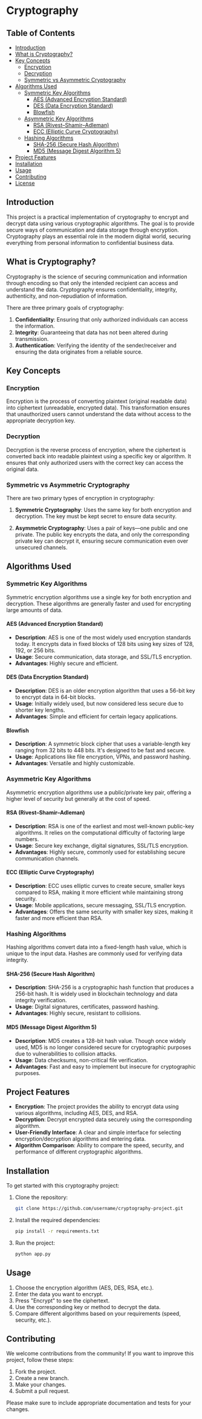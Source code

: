 # Cryptography

## Table of Contents
- [Introduction](#introduction)
- [What is Cryptography?](#what-is-cryptography)
- [Key Concepts](#key-concepts)
  - [Encryption](#encryption)
  - [Decryption](#decryption)
  - [Symmetric vs Asymmetric Cryptography](#symmetric-vs-asymmetric-cryptography)
- [Algorithms Used](#algorithms-used)
  - [Symmetric Key Algorithms](#symmetric-key-algorithms)
    - [AES (Advanced Encryption Standard)](#aes-advanced-encryption-standard)
    - [DES (Data Encryption Standard)](#des-data-encryption-standard)
    - [Blowfish](#blowfish)
  - [Asymmetric Key Algorithms](#asymmetric-key-algorithms)
    - [RSA (Rivest–Shamir–Adleman)](#rsa-rivest–shamir–adleman)
    - [ECC (Elliptic Curve Cryptography)](#ecc-elliptic-curve-cryptography)
  - [Hashing Algorithms](#hashing-algorithms)
    - [SHA-256 (Secure Hash Algorithm)](#sha-256-secure-hash-algorithm)
    - [MD5 (Message Digest Algorithm 5)](#md5-message-digest-algorithm-5)
- [Project Features](#project-features)
- [Installation](#installation)
- [Usage](#usage)
- [Contributing](#contributing)
- [License](#license)

## Introduction
This project is a practical implementation of cryptography to encrypt and decrypt data using various cryptographic algorithms. The goal is to provide secure ways of communication and data storage through encryption. Cryptography plays an essential role in the modern digital world, securing everything from personal information to confidential business data.

## What is Cryptography?
Cryptography is the science of securing communication and information through encoding so that only the intended recipient can access and understand the data. Cryptography ensures confidentiality, integrity, authenticity, and non-repudiation of information.

There are three primary goals of cryptography:
1. **Confidentiality**: Ensuring that only authorized individuals can access the information.
2. **Integrity**: Guaranteeing that data has not been altered during transmission.
3. **Authentication**: Verifying the identity of the sender/receiver and ensuring the data originates from a reliable source.

## Key Concepts

### Encryption
Encryption is the process of converting plaintext (original readable data) into ciphertext (unreadable, encrypted data). This transformation ensures that unauthorized users cannot understand the data without access to the appropriate decryption key.

### Decryption
Decryption is the reverse process of encryption, where the ciphertext is converted back into readable plaintext using a specific key or algorithm. It ensures that only authorized users with the correct key can access the original data.

### Symmetric vs Asymmetric Cryptography
There are two primary types of encryption in cryptography:

1. **Symmetric Cryptography**: Uses the same key for both encryption and decryption. The key must be kept secret to ensure data security.
   
2. **Asymmetric Cryptography**: Uses a pair of keys—one public and one private. The public key encrypts the data, and only the corresponding private key can decrypt it, ensuring secure communication even over unsecured channels.

## Algorithms Used

### Symmetric Key Algorithms
Symmetric encryption algorithms use a single key for both encryption and decryption. These algorithms are generally faster and used for encrypting large amounts of data.

#### AES (Advanced Encryption Standard)
- **Description**: AES is one of the most widely used encryption standards today. It encrypts data in fixed blocks of 128 bits using key sizes of 128, 192, or 256 bits.
- **Usage**: Secure communication, data storage, and SSL/TLS encryption.
- **Advantages**: Highly secure and efficient.

#### DES (Data Encryption Standard)
- **Description**: DES is an older encryption algorithm that uses a 56-bit key to encrypt data in 64-bit blocks.
- **Usage**: Initially widely used, but now considered less secure due to shorter key lengths.
- **Advantages**: Simple and efficient for certain legacy applications.

#### Blowfish
- **Description**: A symmetric block cipher that uses a variable-length key ranging from 32 bits to 448 bits. It's designed to be fast and secure.
- **Usage**: Applications like file encryption, VPNs, and password hashing.
- **Advantages**: Versatile and highly customizable.

### Asymmetric Key Algorithms
Asymmetric encryption algorithms use a public/private key pair, offering a higher level of security but generally at the cost of speed.

#### RSA (Rivest–Shamir–Adleman)
- **Description**: RSA is one of the earliest and most well-known public-key algorithms. It relies on the computational difficulty of factoring large numbers.
- **Usage**: Secure key exchange, digital signatures, SSL/TLS encryption.
- **Advantages**: Highly secure, commonly used for establishing secure communication channels.

#### ECC (Elliptic Curve Cryptography)
- **Description**: ECC uses elliptic curves to create secure, smaller keys compared to RSA, making it more efficient while maintaining strong security.
- **Usage**: Mobile applications, secure messaging, SSL/TLS encryption.
- **Advantages**: Offers the same security with smaller key sizes, making it faster and more efficient than RSA.

### Hashing Algorithms
Hashing algorithms convert data into a fixed-length hash value, which is unique to the input data. Hashes are commonly used for verifying data integrity.

#### SHA-256 (Secure Hash Algorithm)
- **Description**: SHA-256 is a cryptographic hash function that produces a 256-bit hash. It is widely used in blockchain technology and data integrity verification.
- **Usage**: Digital signatures, certificates, password hashing.
- **Advantages**: Highly secure, resistant to collisions.

#### MD5 (Message Digest Algorithm 5)
- **Description**: MD5 creates a 128-bit hash value. Though once widely used, MD5 is no longer considered secure for cryptographic purposes due to vulnerabilities to collision attacks.
- **Usage**: Data checksums, non-critical file verification.
- **Advantages**: Fast and easy to implement but insecure for cryptographic purposes.

## Project Features
- **Encryption**: The project provides the ability to encrypt data using various algorithms, including AES, DES, and RSA.
- **Decryption**: Decrypt encrypted data securely using the corresponding algorithm.
- **User-Friendly Interface**: A clear and simple interface for selecting encryption/decryption algorithms and entering data.
- **Algorithm Comparison**: Ability to compare the speed, security, and performance of different cryptographic algorithms.

## Installation
To get started with this cryptography project:

1. Clone the repository:
    ```bash
    git clone https://github.com/username/cryptography-project.git
    ```

2. Install the required dependencies:
    ```bash
    pip install -r requirements.txt
    ```

3. Run the project:
    ```bash
    python app.py
    ```

## Usage
1. Choose the encryption algorithm (AES, DES, RSA, etc.).
2. Enter the data you want to encrypt.
3. Press "Encrypt" to see the ciphertext.
4. Use the corresponding key or method to decrypt the data.
5. Compare different algorithms based on your requirements (speed, security, etc.).

## Contributing
We welcome contributions from the community! If you want to improve this project, follow these steps:

1. Fork the project.
2. Create a new branch.
3. Make your changes.
4. Submit a pull request.

Please make sure to include appropriate documentation and tests for your changes.
